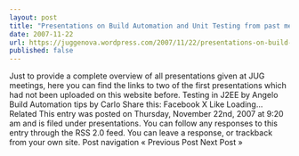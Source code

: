```yaml
---
layout: post
title: "Presentations on Build Automation and Unit Testing from past meetings"
date: 2007-11-22
url: https://juggenova.wordpress.com/2007/11/22/presentations-on-build-automation-and-unit-testing-from-past-meetings/
published: false 
---
```


Just to provide a complete overview of all presentations given at JUG meetings, here you can find the links to two of the first presentations which had not been uploaded on this website before. Testing in J2EE by Angelo Build Automation tips by Carlo Share this: Facebook X Like Loading... Related This entry was posted on Thursday, November 22nd, 2007 at 9:20 am and is filed under presentations. You can follow any responses to this entry through the RSS 2.0 feed. You can leave a response, or trackback from your own site. Post navigation « Previous Post Next Post »

